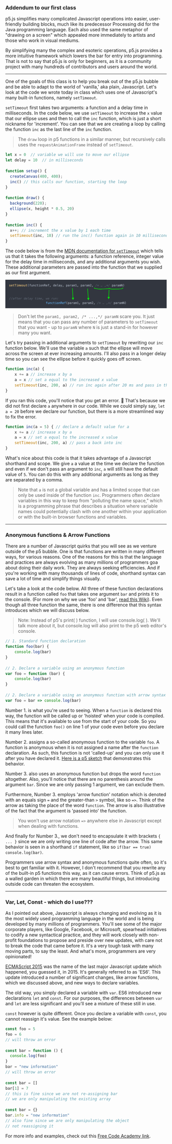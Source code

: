 ### Addendum to our first class

p5.js simplifies many complicated Javascript operations into easier, user-friendly building blocks, much like its predecessor Processing did for the Java programming language. Each also used the same metaphor of "drawing on a screen" which appealed more immediately to artists and those who work in visual mediums.  

By simplifying many the complex and esoteric operations, p5.js provides a more intuitive framework which lowers the bar for entry into programming.  That is not to say that p5.js is only for beginners, as it is a community project with many hundreds of contributors and users around the world.

*** 

One of the goals of this class is to help you break out of the p5.js bubble and be able to adapt to the world of 'vanilla,' aka plain, Javascript.  Let's look at the code we wrote today in class which uses one of Javascript's many built-in functions, namely `setTimeout`.  

`setTimeout` first takes two arguments: a function and a delay time in milliseconds.  In the code below, we use `setTimeout` to increase the `x` value that our ellipse uses and then to call the `inc` function, which is just a short nickname for 'increment'.  You can see that we are creating a loop by calling the function `inc` as the last line of the `inc` function.  

>The `draw` loop in p5 functions in a similar manner, but recursively calls uses the `requestAnimationFrame` instead of `setTimeout`.

```js
let x = 0  // variable we will use to move our ellipse
let delay = 10  // in milliseconds

function setup() {
  createCanvas(400, 400);
  inc() // this calls our function, starting the loop
}

function draw() {
  background(220);
  ellipse(x, height * 0.5, 20)
}

function inc() {  
  x++; // increment the x value by 1 each time
  setTimeout(inc, 10) // run the inc() function again in 10 milliseconds
}
```

The code below is from the [MDN documentation for `setTimeout`](https://developer.mozilla.org/en-US/docs/Web/API/setTimeout) which tells us that it takes the following arguments: a function reference, integer value for the delay time in milliseconds, and any additional arguments you wish. These additional parameters are passed into the function that we supplied as our first argument. 

![After functionRef and delay, setTimeout passes the remaining parameters to the functionRef](../images/setTimeout-additional-arguments.jpg)  

>Don't let the `param1, param2, /* ...,*/ paramN` scare you. It just means that you can pass any number of parameters to `setTimeout` that you want - up to `paramN` where `N` is just a stand-in for however many you want.  

Let's try passing in additional arguments to `setTimeout` by rewriting our `inc` function below.  We'll use the variable `a` such that the ellipse will move across the screen at ever increasing amounts.  I'll also pass in a longer delay time so you can see the ellipse before it quickly goes off screen.

```js
function inc(a) {
    x += a // increase x by a
    a = x // set a equal to the increased x value
    setTimeout(inc, 200, a) // run inc again after 20 ms and pass in the additional argument a, essentially inc(a)
}
```
If you ran this code, you'll notice that you get an error. 👾 That's because we did not first declare `a` anywhere in our code.  While we could simply say, `let a = 20` before we declare our function, but there is a more streamlined way to fix the error.

```js
function inc(a = 5) { // declare a default value for a
    x += a // increase x by a
    a = x // set a equal to the increased x value
    setTimeout(inc, 200, a) // pass a back into inc
}
```

What's nice about this code is that it takes advantage of a Javascript shorthand and scope.  We give `a` a value at the time we declare the function and even if we don't pass an argument to `inc`, `a` will still have the default value of `5`. You can do this with any additional arguments as long as they are separated by a comma.

 > Note that `a` is not a global variable and has a limited scope that can only be used inside of the function `inc`.  Programmers often declare variables in this way to keep from "polluting the name space," which is a programming phrase that describes a situation where variable names could potentially clash with one another within your application or with the built-in browser functions and variables.

***

### Anonymous functions & Arrow Functions

There are a number of Javascript quirks that you will see as we venture outside of the p5 bubble.  One is that functions are written in many different ways, for various reasons.  One of the reasons for this is that the language and practices are always evolving as many millions of programmers goa about doing their daily work.  They are always seeking efficiencies.  And if you're working with many thousands of lines of code, shorthand syntax can save a lot of time and simplify things visually.

Let's take a look at the code below.  All three of these function declarations result in a function called `foo` that takes one argument `bar` and prints it to the console. (For more on why we use 'foo' and 'bar', [read this Wiki](https://en.wikipedia.org/wiki/Foobar)). Even though all three function the same, there is one difference that this syntax introduces which we will discuss below.

> Note: Instead of p5's print( ) function, I will use console.log( ).  We'll talk more about it, but console.log will also print to the p5 web editor's console.

```js
// 1. Standard function declaration 
function foo(bar) {
    console.log(bar)
}

// 2. Declare a variable using an anonymous function
var foo = function (bar) {
    console.log(bar)
}

// 2. Declare a variable using an anonymous function with arrow syntax
var foo = bar => console.log(bar)
```

Number 1. is what you're used to seeing.  When a `function` is declared this way, the function will be called up or 'hoisted' when your code is compiled. This means that it's available to use from the start of your code.  So you could call the function `foo()` on line 1 of your code even before you declare it many lines later.  

Number 2. assigns a so-called anonymous function to the variable `foo`.  A function is anonymous when it is not assigned a name after the `function` declaration.  As such, this function is not 'called-up' and you can only use it after you have declared it.  [Here is a p5 sketch](https://editor.p5js.org/rostaccoli/sketches/H-_uQaQ5L) that demonstrates this behavior.

Number 3. also uses an anonymous function but drops the word `function` altogether.  Also, you'll notice that there are no parenthesis around the argument `bar`.  Since we are only passing 1 argument, we can exclude them.

Furthermore, Number 3. employs 'arrow function' notation which is denoted with an equals sign `=` and the greater-than `>` symbol, like so `=>`.  Think of the arrow as taking the place of the word `function`.  The arrow is also illustrative of the fact that the argument is 'passed into' the function.

>You won't use arrow notation `=>` anywhere else in Javascript except when dealing with functions.  

And finally for Number 3., we don't need to encapsulate it with brackets `{ ... }` since we are only writing one line of code after the arrow. This same behavior is seen in a shorthand `if` statement, like so `if(bar == true) console.log(bar)`.

Programmers use arrow syntax and anonymous functions quite often, so it's best to get familiar with it.  However, I don't recommend that you rewrite any of the built-in p5 functions this way, as it can cause errors.  Think of p5.js as a walled garden in which there are many beautiful things, but introducing outside code can threaten the ecosystem.  

*** 

### Var, Let, Const - which do I use???

As I pointed out above, Javascript is always changing and evolving as it is the most widely used programming language in the world and is being developed by many millions of programmers.  You'll see some of the major corporate players, like Google, Facebook, or Microsoft, spearhead initiatives to codify a new syntactical practice, and they will work closely with non-profit foundations to propose and preside over new updates, with care not to break the code that came before it.  It's a very tough task with many moving parts, to say the least.  And what's more, programmers are very opinionated!

[ECMAScript 2015](https://www.w3schools.com/JS/js_es6.asp) was the name of the last major Javascript update which happened, you guessed it, in 2015.  It's generally referred to as 'ES6'.  This update introduced a number of significant changes, like arrow functions, which we discussed above, and new ways to declare variables.

The old way, you simply declared a variable with `var`.  ES6 introduced new declarations `let` and `const`.  For our purposes, the differences between `var` and `let` are less significant and you'll see a mixture of these still in use.  

`const` however is quite different.  Once you declare a variable with `const`, you cannot reassign it's value.  See the example below:

```js
const foo = 5
foo = 6  
// will throw an error

const bar = function () {
  console.log(foo)
}
bar = "new information"  
// will throw an error

const bar = []
bar[1] = 7
// this is fine since we are not re-assigning bar
// we are only manipulating the existing array

const bar = {}
bar.info = "new information"
// also fine since we are only manipulating the object
// not reassigning it
```

For more info and examples, check out this [Free Code Academy link](https://www.freecodecamp.org/news/var-let-and-const-whats-the-difference/).


